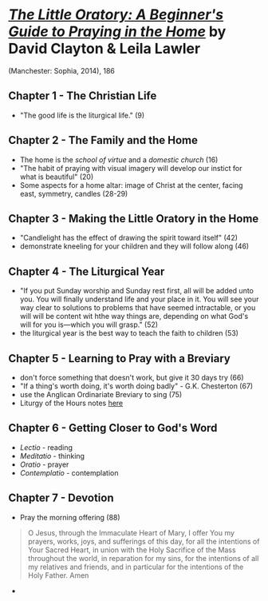 # [*The Little Oratory: A Beginner's Guide to Praying in the Home*](https://www.amazon.com/Little-Oratory-Beginners-Guide-Praying-ebook/dp/B00JQUCLUW/ref=sr_1_1?ie=UTF8&qid=1550524798&sr=8-1&keywords=the+little+oratory) by David Clayton & Leila Lawler

(Manchester: Sophia, 2014), 186

## Chapter 1 - The Christian Life
- "The good life is the liturgical life." (9)

## Chapter 2 - The Family and the Home
- The home is the *school of virtue* and a *domestic church* (16)
- "The habit of praying with visual imagery will develop our instict for what is beautiful" (20)
- Some aspects for a home altar: image of Christ at the center, facing east, symmetry, candles (28-29)

## Chapter 3 - Making the Little Oratory in the Home
- "Candlelight has the effect of drawing the spirit toward itself" (42)
- demonstrate kneeling for your children and they will follow along (46)

## Chapter 4 - The Liturgical Year
- "If you put Sunday worship and Sunday rest first, all will be added unto you. You will finally understand life and your place in it. You will see your way clear to solutions to problems that have seemed intractable, or you will will be content wit hthe way things are, depending on what God's will for you is—which you will grasp." (52)
- the liturgical year is the best way to teach the faith to children (53)

## Chapter 5 - Learning to Pray with a Breviary
- don't force something that doesn't work, but give it 30 days try (66)
- "If a thing's worth doing, it's worth doing badly" - G.K. Chesterton (67)
- use the Anglican Ordinariate Breviary to sing (75)
- Liturgy of the Hours notes [here](https://github.com/mkudija/notes/blob/master/liturgy-of-the-hours.md)

## Chapter 6 - Getting Closer to God's Word
- *Lectio* - reading
- *Meditatio* - thinking
- *Oratio* - prayer
- *Contemplatio* - contemplation

## Chapter 7 - Devotion
- Pray the morning offering (88)
> O Jesus, through the Immaculate Heart of Mary,
> I offer You my prayers, works, joys, and sufferings of this day,
> for all the intentions of Your Sacred Heart,
> in union with the Holy Sacrifice of the Mass throughout the world,
> in reparation for my sins, 
> for the intentions of all my relatives and friends,
> and in particular for the intentions of the Holy Father.
> Amen




- 
